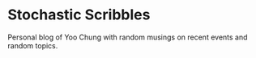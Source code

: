 # Stochastic Scribbles

Personal blog of Yoo Chung with random musings on recent events and random topics.
